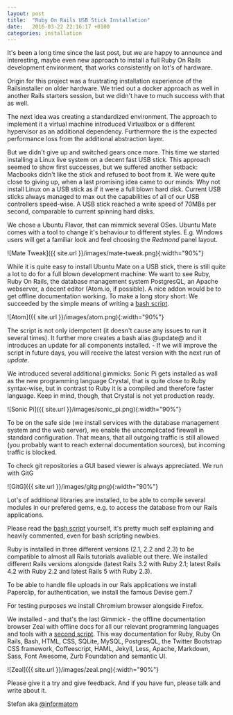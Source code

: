 ```yaml
---
layout: post
title:  "Ruby On Rails USB Stick Installation"
date:   2016-03-22 22:16:17 +0100
categories: installation
---
```

It's been a long time since the last post, but we are happy to announce and
interesting, maybe even new approach to install a full Ruby On Rails development
environment, that works consistently on lot's of hardware.

Origin for this project was a frustrating installation experience of the
Railsinstaller on older hardware. We tried out a docker approach as well in
another Rails starters session, but we didn't have to much success with that
as well.

The next idea was creating a standardized environment. The approach to implement
it a virtual machine introduced Virtualbox or a different hypervisor as an
additional dependency. Furthermore the is the expected performance loss from
the additional abstraction layer.

But we didn't give up and switched gears once more. This time we started installing
a Linux live system on a decent fast USB stick. This approach seemed to show
first successes, but we suffered another setback: Macbooks didn't like the
stick and refused to boot from it. We were quite close to giving up, when a
last promising idea came to our minds:
Why not install Linux on a USB stick as if it were a full blown hard disk. Current
USB sticks always managed to max out the capabilities of all of our USB controllers
speed-wise. A USB stick reached a write speed of 70MBs per second, comparable
to current spinning hard disks.

We chose a Ubuntu Flavor, that can mimmick several OSes. Ubuntu Mate comes with a tool
to change it's behaviour to different styles. E.g. Windows users will get a familiar look
and feel choosing the *Redmond* panel layout.

![Mate Tweak]({{ site.url }}/images/mate-tweak.png){:width="90%"}

While it is quite easy to install Ubuntu Mate on a USB stick, there is still
quite a lot to do for a full blown development machine: We want to see
Ruby, Ruby On Rails, the database management system PostgresQL, an Apache webserver,
a decent editor (Atom.io, if possible). A nice addon would be to get offline documentation working.
To make a long story short: We succeeded by the simple
means of writing a [bash script](https://github.com/RubyStarters/Ideas/blob/master/bootstrap).

![Atom]({{ site.url }}/images/atom.png){:width="90%"}

The script is not only idempotent (it doesn't cause any issues to run it
several times). It further more creates a bash alias @update@ and it introduces
an update for all components installed. - If we will improve the script in
future days, you will receive the latest version with the next run of *update*.

We introduced several additional gimmicks: Sonic Pi gets installed as wall as
the new programming language Crystal, that is quite close to Ruby syntax-wise,
but in contrast to Ruby it is a compiled and therefore faster language. Keep
in mind, though, that Crystal is not yet production ready.

![Sonic Pi]({{ site.url }}/images/sonic_pi.png){:width="90%"}

To be on the safe side (we install services with the database management system
and the web server), we enable the uncomplicated firewall in standard configuration.
That means, that all outgoing traffic is still allowed (you probably want to
reach external documentation sources), but incoming traffic is blocked.

To check git repositories a GUI based viewer is always appreciated. We run with GitG

![GitG]({{ site.url }}/images/gitg.png){:width="90%"}

Lot's of additional libraries are installed, to be able to compile several modules
in our prefered gems, e.g. to access the database from our Rails applications.

Please read the [bash script](https://github.com/RubyStarters/Ideas/blob/master/bootstrap)
yourself, it's pretty much self explaining and heavily commented, even for bash
scripting newbies.

Ruby is installed in three different versions (2.1, 2.2 and 2.3) to be compatible
to almost all Rails tutorials avaliable out there. We installed different Rails
versions alongside (latest Rails 3.2 with Ruby 2.1; latest Rails 4.2 with Ruby 2.2
and latest Rails 5 with Ruby 2.3).

To be able to handle file uploads in our Rals applications we install Paperclip,
for authentication, we install the famous Devise gem.7

For testing purposes we install Chromium browser alongside Firefox.

We installed - and that's the last Gimmick - the offline documentation browser
Zeal with offline docs for all our relevant programming languages and tools
with a [second script](https://github.com/RubyStarters/Ideas/blob/master/zeal-docsets).
This way documentation for Ruby, Ruby On Rails, Bash, HTML, CSS, SQLite, MySQL, PostgresQL,
the Twitter Bootstrap CSS framework, Coffeescript, HAML, Jekyll, Less, Apache,
Markdown, Sass, Font Awesome, Zurb Foundation and semantic UI.

![Zeal]({{ site.url }}/images/zeal.png){:width="90%"}

Please give it a try and give feedback. And if you have fun, please talk and
write about it.

Stefan aka [@informatom](https://twitter.com/informatom)
